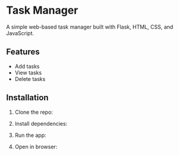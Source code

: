 # Task Manager

A simple web-based task manager built with Flask, HTML, CSS, and JavaScript.

## Features
- Add tasks
- View tasks
- Delete tasks

## Installation
1. Clone the repo:

2. Install dependencies:

3. Run the app:

4. Open in browser:
